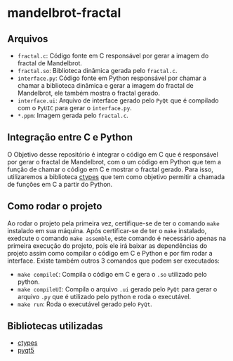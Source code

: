 # mandelbrot-fractal

## Arquivos
- `fractal.c`:  Código fonte em C responsável por gerar a imagem do fractal de Mandelbrot.
- `fractal.so`: Biblioteca dinâmica gerada pelo `fractal.c`.
- `interface.py`: Código fonte em Python responsável por chamar a chamar a biblioteca dinâmica e gerar a imagem do fractal de Mandelbrot, ele também mostra o fractal gerado.
- `interface.ui`: Arquivo de interface gerado pelo `PyQt` que é compilado com o `PyUIC` para gerar o `interface.py`.
- `*.ppm`: Imagem gerada pelo `fractal.c`.

## Integração entre C e Python
O Objetivo desse repositório é integrar o código em C que é responsável por gerar o fractal de Mandelbrot, com o  um código em Python que tem a função de chamar o código em C e mostrar o fractal gerado. Para isso, utilizaremos a biblioteca [ctypes](https://docs.python.org/3/library/ctypes.html) que tem como objetivo permitir a chamada de funções em C a partir do Python.


## Como rodar o projeto
Ao rodar o projeto pela primeira vez, certifique-se de ter o comando `make` instalado em sua máquina.
Após certificar-se de ter o `make` instalado, exedcute o comando `make assemble`, este comando é necessário apenas na primeira execução do projeto, pois ele irá baixar as dependências do projeto assim como compilar o código em C e Python e por fim rodar a interface. 
Existe também outros 3 comandos que podem ser executados:
- `make compileC`: Compila o código em C e gera o `.so` utilizado pelo python. 
- `make compileUI`: Compila o arquivo `.ui` gerado pelo `PyQt` para gerar o arquivo `.py` que é utilizado pelo python e roda o executável.
- `make run`: Roda o executável gerado pelo `PyQt`.




## Bibliotecas utilizadas
- [ctypes](https://docs.python.org/3/library/ctypes.html)
- [pyqt5](https://pypi.org/project/PyQt5/)


